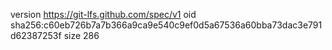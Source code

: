 version https://git-lfs.github.com/spec/v1
oid sha256:c60eb726b7a7b366a9ca9e540c9ef0d5a67536a60bba73dac3e791d62387253f
size 286
